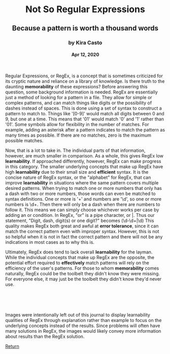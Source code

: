 <span align="center">
  <h1>Not So Regular Expressions</h1>
  <h2>Because a pattern is worth a thousand words</h2>
  <h3>by Kira Casto</h3>
  <h4>Apr 12, 2020</h4>
</span>
<br>
<p>Regular Expressions, or RegEx, is a concept that is sometimes criticized for its cryptic nature and reliance on a library of knowledge.
Is there truth to the daunting <strong>memorability</strong> of these expressions? Before answering this question, some background 
information is needed. RegEx are essentially just a method of looking for a pattern in a file. They allow for simple
or complex patterns, and can match things like digits or the possibility of dashes instead of spaces. This is done using a set of
syntax to construct a pattern to match to. Things like '[0-9]' would match all digits between 0 and 9, but one at a time. This means
that '01' would match '0' and '1' rather than '01'. Some symbols allow for flexibility in the number of matches. For example, adding
an asterisk after a pattern indicates to match the pattern as many times as possible. If there are no matches, zero is the maximum 
possible matches.</p>
<p>Now, that is a lot to take in. The individual parts of that information, however, are much smaller in comparison. As a whole, this
gives RegEx low <strong>learnability</strong>. If approached differently, however, RegEx can make progress in this category. The smaller
underlying concepts that make up RegEx have high <strong>learnability</strong> due to their small size and <strong>efficient</strong> syntax.
It is the concise nature of RegEx syntax, or the "alphabet" for RegEx, that can improve <strong>learnability</strong> in situations where the
same pattern covers multiple desired patterns. 
When trying to match one or more numbers that only has a dash with two or more numbers, those
words can even be matched to syntax definitions. One or more is '+' and numbers are '\d', so one or more numbers is \d+. Then there will only be
a dash when there are numbers to follow it. This means we can simply choose whichever works per case by adding an or condition. In RegEx, "or" is
a pipe character, or |. Thus our statement, "Digit, dash, digit(s) or one digit?" becomes (\d-\d+|\d)
This quality makes RegEx both great and awful at <strong>error tolerance</strong>, since it can
match the correct pattern even with improper syntax. However, this is not so helpful when it is not in fact the correct pattern and there will
not be any indications in most cases as to why this is. 

Ultimately, RegEx does tend to lack overall <strong>learnability</strong> for the layman. While the individual concepts that make up RegEx are
the opposite, the potential effort required to <strong>effectively</strong> match patterns will rely on the </strong>efficiency</strong> of the user's patterns.
For those to whom <strong>memorability</strong> comes naturally, RegEx could be the toolbelt they didn't know they were missing. For everyone else,
it may just be the toolbelt they didn't know they'd never use.</p>
<br><br><br>
<p>Images were intentionally left out of this journal to display learnability qualities of RegEx through explanation rather than example to focus on the underlying concepts instead of the results. Since problems will often have many solutions in RegEx, the images would likely convey more information about results than the RegEx solution.</p>

[Return](../../../)
